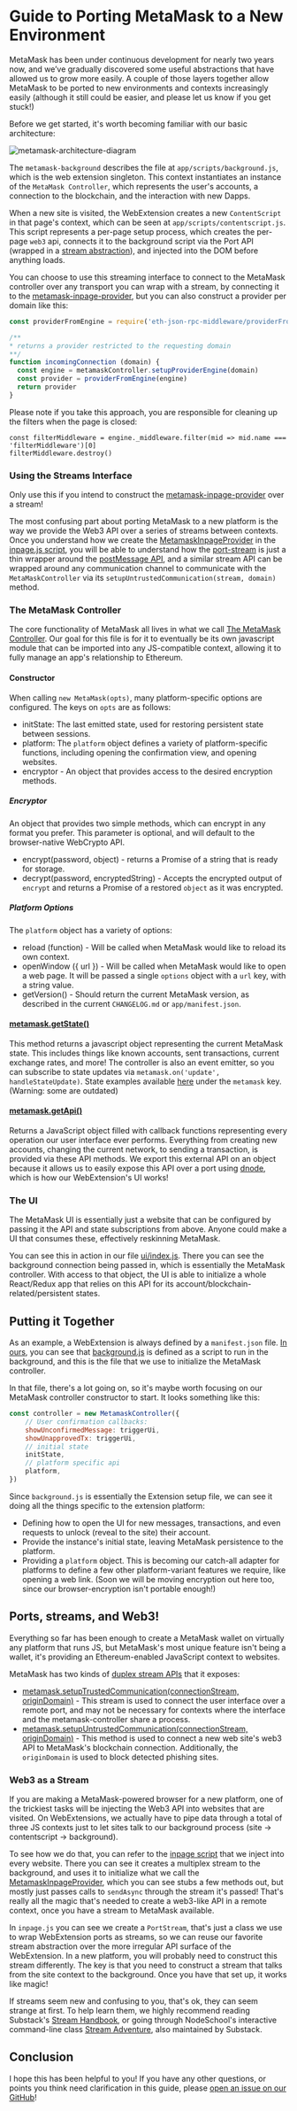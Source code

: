 # Guide to Porting MetaMask to a New Environment

MetaMask has been under continuous development for nearly two years now, and we’ve gradually discovered some useful abstractions that have allowed us to grow more easily. A couple of those layers together allow MetaMask to be ported to new environments and contexts increasingly easily (although it still could be easier, and please let us know if you get stuck!)

Before we get started, it's worth becoming familiar with our basic architecture:

![metamask-architecture-diagram](./architecture.png)

The `metamask-background` describes the file at `app/scripts/background.js`, which is the web extension singleton. This context instantiates an instance of the `MetaMask Controller`, which represents the user's accounts, a connection to the blockchain, and the interaction with new Dapps.

When a new site is visited, the WebExtension creates a new `ContentScript` in that page's context, which can be seen at `app/scripts/contentscript.js`. This script represents a per-page setup process, which creates the per-page `web3` api, connects it to the background script via the Port API (wrapped in a [stream abstraction](https://github.com/substack/stream-handbook)), and injected into the DOM before anything loads.

You can choose to use this streaming interface to connect to the MetaMask controller over any transport you can wrap with a stream, by connecting it to the [metamask-inpage-provider](https://github.com/MetaMask/metamask-inpage-provider), but you can also construct a provider per domain like this:

```javascript
const providerFromEngine = require('eth-json-rpc-middleware/providerFromEngine')

/**
* returns a provider restricted to the requesting domain
**/
function incomingConnection (domain) {
  const engine = metamaskController.setupProviderEngine(domain)
  const provider = providerFromEngine(engine)
  return provider
}
```

Please note if you take this approach, you are responsible for cleaning up the filters when the page is closed:

```
const filterMiddleware = engine._middleware.filter(mid => mid.name === 'filterMiddleware')[0]
filterMiddleware.destroy()
```

### Using the Streams Interface

Only use this if you intend to construct the [metamask-inpage-provider](https://github.com/MetaMask/metamask-inpage-provider) over a stream!

The most confusing part about porting MetaMask to a new platform is the way we provide the Web3 API over a series of streams between contexts. Once you understand how we create the [MetamaskInpageProvider](https://github.com/MetaMask/metamask-inpage-provider/blob/master/index.js) in the [inpage.js script](../app/scripts/inpage.js), you will be able to understand how the [port-stream](../app/scripts/lib/port-stream.js) is just a thin wrapper around the [postMessage API](https://developer.mozilla.org/en-US/docs/Web/API/Window/postMessage), and a similar stream API can be wrapped around any communication channel to communicate with the `MetaMaskController` via its `setupUntrustedCommunication(stream, domain)` method.

### The MetaMask Controller

The core functionality of MetaMask all lives in what we call [The MetaMask Controller](https://github.com/MetaMask/metamask-extension/blob/master/app/scripts/metamask-controller.js). Our goal for this file is for it to eventually be its own javascript module that can be imported into any JS-compatible context, allowing it to fully manage an app's relationship to Ethereum.

#### Constructor

When calling `new MetaMask(opts)`, many platform-specific options are configured. The keys on `opts` are as follows:

- initState: The last emitted state, used for restoring persistent state between sessions.
- platform: The `platform` object defines a variety of platform-specific functions, including opening the confirmation view, and opening websites.
- encryptor - An object that provides access to the desired encryption methods.

##### Encryptor

An object that provides two simple methods, which can encrypt in any format you prefer. This parameter is optional, and will default to the browser-native WebCrypto API.

- encrypt(password, object) - returns a Promise of a string that is ready for storage.
- decrypt(password, encryptedString) - Accepts the encrypted output of `encrypt` and returns a Promise of a restored `object` as it was encrypted.


##### Platform Options

The `platform` object has a variety of options:

- reload (function) - Will be called when MetaMask would like to reload its own context.
- openWindow ({ url }) - Will be called when MetaMask would like to open a web page. It will be passed a single `options` object with a `url` key, with a string value.
- getVersion() - Should return the current MetaMask version, as described in the current `CHANGELOG.md` or `app/manifest.json`.

#### [metamask.getState()](https://github.com/MetaMask/metamask-extension/blob/master/app/scripts/metamask-controller.js#L241)

This method returns a javascript object representing the current MetaMask state. This includes things like known accounts, sent transactions, current exchange rates, and more! The controller is also an event emitter, so you can subscribe to state updates via `metamask.on('update', handleStateUpdate)`. State examples available [here](https://github.com/MetaMask/metamask-extension/tree/master/development/states) under the `metamask` key. (Warning: some are outdated)

#### [metamask.getApi()](https://github.com/MetaMask/metamask-extension/blob/master/app/scripts/metamask-controller.js#L274-L335)

Returns a JavaScript object filled with callback functions representing every operation our user interface ever performs. Everything from creating new accounts, changing the current network, to sending a transaction, is provided via these API methods. We export this external API on an object because it allows us to easily expose this API over a port using [dnode](https://www.npmjs.com/package/dnode), which is how our WebExtension's UI works!

### The UI

The MetaMask UI is essentially just a website that can be configured by passing it the API and state subscriptions from above. Anyone could make a UI that consumes these, effectively reskinning MetaMask.

You can see this in action in our file [ui/index.js](https://github.com/MetaMask/metamask-extension/blob/master/ui/index.js). There you can see the background connection being passed in, which is essentially the MetaMask controller. With access to that object, the UI is able to initialize a whole React/Redux app that relies on this API for its account/blockchain-related/persistent states.

## Putting it Together

As an example, a WebExtension is always defined by a `manifest.json` file. [In ours](https://github.com/MetaMask/metamask-extension/blob/master/app/manifest.json#L31), you can see that [background.js](https://github.com/MetaMask/metamask-extension/blob/master/app/scripts/background.js) is defined as a script to run in the background, and this is the file that we use to initialize the MetaMask controller.

In that file, there's a lot going on, so it's maybe worth focusing on our MetaMask controller constructor to start. It looks something like this:

```javascript
const controller = new MetamaskController({
    // User confirmation callbacks:
    showUnconfirmedMessage: triggerUi,
    showUnapprovedTx: triggerUi,
    // initial state
    initState,
    // platform specific api
    platform,
})
```
Since `background.js` is essentially the Extension setup file, we can see it doing all the things specific to the extension platform:
- Defining how to open the UI for new messages, transactions, and even requests to unlock (reveal to the site) their account.
- Provide the instance's initial state, leaving MetaMask persistence to the platform.
- Providing a `platform` object. This is becoming our catch-all adapter for platforms to define a few other platform-variant features we require, like opening a web link. (Soon we will be moving encryption out here too, since our browser-encryption isn't portable enough!)

## Ports, streams, and Web3!

Everything so far has been enough to create a MetaMask wallet on virtually any platform that runs JS, but MetaMask's most unique feature isn't being a wallet, it's providing an Ethereum-enabled JavaScript context to websites.

MetaMask has two kinds of [duplex stream APIs](https://github.com/substack/stream-handbook#duplex) that it exposes:
- [metamask.setupTrustedCommunication(connectionStream, originDomain)](https://github.com/MetaMask/metamask-extension/blob/master/app/scripts/metamask-controller.js#L352) - This stream is used to connect the user interface over a remote port, and may not be necessary for contexts where the interface and the metamask-controller share a process.
- [metamask.setupUntrustedCommunication(connectionStream, originDomain)](https://github.com/MetaMask/metamask-extension/blob/master/app/scripts/metamask-controller.js#L337) - This method is used to connect a new web site's web3 API to MetaMask's blockchain connection. Additionally, the `originDomain` is used to block detected phishing sites.

### Web3 as a Stream

If you are making a MetaMask-powered browser for a new platform, one of the trickiest tasks will be injecting the Web3 API into websites that are visited. On WebExtensions, we actually have to pipe data through a total of three JS contexts just to let sites talk to our background process (site -> contentscript -> background).

To see how we do that, you can refer to the [inpage script](https://github.com/MetaMask/metamask-extension/blob/master/app/scripts/inpage.js) that we inject into every website. There you can see it creates a multiplex stream to the background, and uses it to initialize what we call the [MetamaskInpageProvider](https://github.com/MetaMask/metamask-inpage-provider/blob/master/index.js), which you can see stubs a few methods out, but mostly just passes calls to `sendAsync` through the stream it's passed! That's really all the magic that's needed to create a web3-like API in a remote context, once you have a stream to MetaMask available.

In `inpage.js` you can see we create a `PortStream`, that's just a class we use to wrap WebExtension ports as streams, so we can reuse our favorite stream abstraction over the more irregular API surface of the WebExtension. In a new platform, you will probably need to construct this stream differently. The key is that you need to construct a stream that talks from the site context to the background. Once you have that set up, it works like magic!

If streams seem new and confusing to you, that's ok, they can seem strange at first. To help learn them, we highly recommend reading Substack's [Stream Handbook](https://github.com/substack/stream-handbook), or going through NodeSchool's interactive command-line class [Stream Adventure](https://github.com/workshopper/stream-adventure), also maintained by Substack.

## Conclusion

I hope this has been helpful to you! If you have any other questions, or points you think need clarification in this guide, please [open an issue on our GitHub](https://github.com/MetaMask/metamask-plugin/issues/new)!

